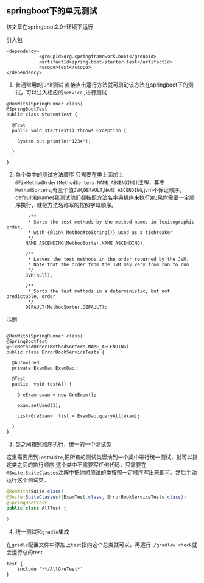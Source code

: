 ## springboot下的单元测试

该文章在springboot2.0+环境下运行

引入包

```
<dependency>
   			<groupId>org.springframework.boot</groupId>
   			<artifactId>spring-boot-starter-test</artifactId>
   			<scope>test</scope>
</dependency>
```

1. 普通常用的junit测试
直接点击运行方法就可启动该方法在springboot下的测试，可以注入相应的`service` ,进行测试
```
@RunWith(SpringRunner.class)
@SpringBootTest
public class StucentTest {

  @Test
  public void startTest() throws Exception {
    
    System.out.println("1234");
    
  }

}
```

2. 单个类中的测试方法顺序
只需要在类上面加上 `@FixMethodOrder(MethodSorters.NAME_ASCENDING)`注解，其中`MethodSorters`,有三个值`JVM`,`DEFAULT`,`NAME_ASCENDING`,jvm不保证顺序，default和name(我测试他们都按照方法名字典排序来执行)如果你需要一定顺序执行，就把方法名称写的按照字母顺序。

```
        /**
        * Sorts the test methods by the method name, in lexicographic order,
        * with {@link Method#toString()} used as a tiebreaker
        */
       NAME_ASCENDING(MethodSorter.NAME_ASCENDING),
   
       /**
        * Leaves the test methods in the order returned by the JVM.
        * Note that the order from the JVM may vary from run to run
        */
       JVM(null),
   
       /**
        * Sorts the test methods in a deterministic, but not predictable, order
        */
       DEFAULT(MethodSorter.DEFAULT);
```
示例

```

@RunWith(SpringRunner.class)
@SpringBootTest
@FixMethodOrder(MethodSorters.NAME_ASCENDING)
public class ErrorBookServiceTests {

  @Autowired
  private ExamDao ExamDao;

  @Test
  public  void testA() {

    GreExam exam = new GreExam();

    exam.setUsed(1);

    List<GreExam>  list = ExamDao.queryAll(exam);

  }
}  
```

3. 类之间按照顺序执行，统一的一个测试类

这里需要用到`TestSuite`,把所有的测试类容纳到一个类中进行统一测试，就可以指定类之间的执行顺序,这个类中不需要写任何代码，只需要在`@Suite.SuiteClasses`注解中把你想测试的类按照一定顺序写出来即可。然后手动运行这个测试类。
```java
@RunWith(Suite.class)
@Suite.SuiteClasses({ExamTest.class, ErrorBookServiceTests.class})
@SpringBootTest
public class AllTest {

}
```

4. 统一测试和`gradle`集成

在`gradle`配置文件中添加上`test`指向这个总类就可以，再运行`./gradlew check`就会运行总的test

```
test {
    include '**/AllGreTest*'
}
```

